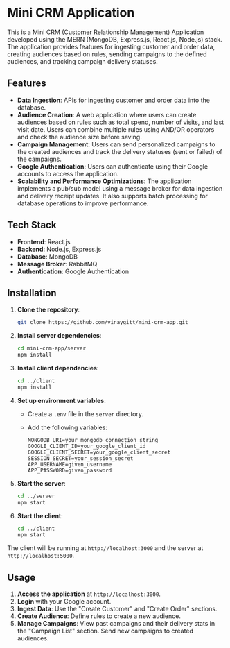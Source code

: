 # Mini CRM Application
This is a Mini CRM (Customer Relationship Management) Application developed using the MERN (MongoDB, Express.js, React.js, Node.js) stack. The application provides features for ingesting customer and order data, creating audiences based on rules, sending campaigns to the defined audiences, and tracking campaign delivery statuses.

## Features

- **Data Ingestion**: APIs for ingesting customer and order data into the database.
- **Audience Creation**: A web application where users can create audiences based on rules such as total spend, number of visits, and last visit date. Users can combine multiple rules using AND/OR operators and check the audience size before saving.
- **Campaign Management**: Users can send personalized campaigns to the created audiences and track the delivery statuses (sent or failed) of the campaigns.
- **Google Authentication**: Users can authenticate using their Google accounts to access the application.
- **Scalability and Performance Optimizations**: The application implements a pub/sub model using a message broker for data ingestion and delivery receipt updates. It also supports batch processing for database operations to improve performance.

## Tech Stack

- **Frontend**: React.js
- **Backend**: Node.js, Express.js
- **Database**: MongoDB
- **Message Broker**: RabbitMQ 
- **Authentication**: Google Authentication 

## Installation

1. **Clone the repository**:

    ```bash
    git clone https://github.com/vinaygitt/mini-crm-app.git
    ```

2. **Install server dependencies**:

    ```bash
    cd mini-crm-app/server
    npm install
    ```

3. **Install client dependencies**:

    ```bash
    cd ../client
    npm install
    ```

4. **Set up environment variables**:
    - Create a `.env` file in the `server` directory.
    - Add the following variables:

        ```env
        MONGODB_URI=your_mongodb_connection_string
        GOOGLE_CLIENT_ID=your_google_client_id
        GOOGLE_CLIENT_SECRET=your_google_client_secret
        SESSION_SECRET=your_session_secret
        APP_USERNAME=given_username
        APP_PASSWORD=given_password
        ```

5. **Start the server**:

    ```bash
    cd ../server
    npm start
    ```

6. **Start the client**:

    ```bash
    cd ../client
    npm start
    ```

The client will be running at `http://localhost:3000` and the server at `http://localhost:5000`.

## Usage

1. **Access the application** at `http://localhost:3000`.
2. **Login** with your Google account.
3. **Ingest Data**: Use the "Create Customer" and "Create Order" sections.
4. **Create Audience**: Define rules to create a new audience.
5. **Manage Campaigns**: View past campaigns and their delivery stats in the "Campaign List" section. Send new campaigns to created audiences.
